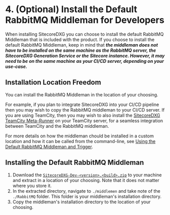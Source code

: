 # 4. \(Optional\) Install the Default RabbitMQ Middleman for Developers

When installing SitecoreDXG you can choose to install the default RabbitMQ Middleman that is included with the product. If you choose to install the default RabbitMQ Middleman, keep in mind that _**the middleman does not have to be installed on the same machine as the RabbitMQ server, the SitecoreDXG Generation Service or the Sitecore instance. However, it may need to be on the same machine as your CI/CD server, depending on your use-case.**_

## Installation Location Freedom

You can install the RabbitMQ Middleman in the location of your choosing.

For example, if you plan to integrate SitecoreDXG into your CI/CD pipeline then you may wish to copy the RabbitMQ middleman to your CI/CD server. If you are using TeamCity, then you may wish to also install the [SitecoreDXG TeamCity Meta-Runner](../../../how-to/cicd/integrating-the-default-teamcity-rabbitmq-meta-runner.md) on your TeamCity server, for a seamless integration between TeamCity and the RabbitMQ middleman.

For more details on how the middleman chould be installed in a custom location and how it can be called from the command-line, see [Using the Default RabbitMQ Middleman and Trigger](../../using-sitecoredxg/using-the-default-rabbitmq-middleman-and-trigger.md).

## Installing the Default RabbitMQ Middleman

1. Download the [`SitecoreDXG-Dev-<version>.<build>.zip`](../../downloads.md) to your machine and extract in a location of your choosing. Note that it does not matter where you store it.
2. In the extracted directory, navigate to `./middlemen` and take note of the `./RabbitMQ` folder. This folder is your middleman's installation directory.
3. Copy the middleman's installation directory to the location of your choosing. 

